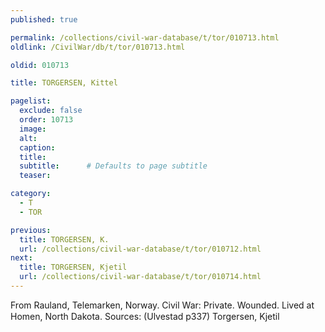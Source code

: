 ```yaml
---
published: true

permalink: /collections/civil-war-database/t/tor/010713.html
oldlink: /CivilWar/db/t/tor/010713.html

oldid: 010713

title: TORGERSEN, Kittel

pagelist:
  exclude: false
  order: 10713
  image: 
  alt:
  caption:
  title:
  subtitle:      # Defaults to page subtitle
  teaser:

category: 
  - T 
  - TOR

previous:
  title: TORGERSEN, K.
  url: /collections/civil-war-database/t/tor/010712.html  
next:
  title: TORGERSEN, Kjetil
  url: /collections/civil-war-database/t/tor/010714.html   
---
```

From Rauland, Telemarken, Norway. Civil War: Private. Wounded. Lived at Homen, North Dakota. Sources: (Ulvestad p337) &#147;Torgersen, Kjetil&#148;